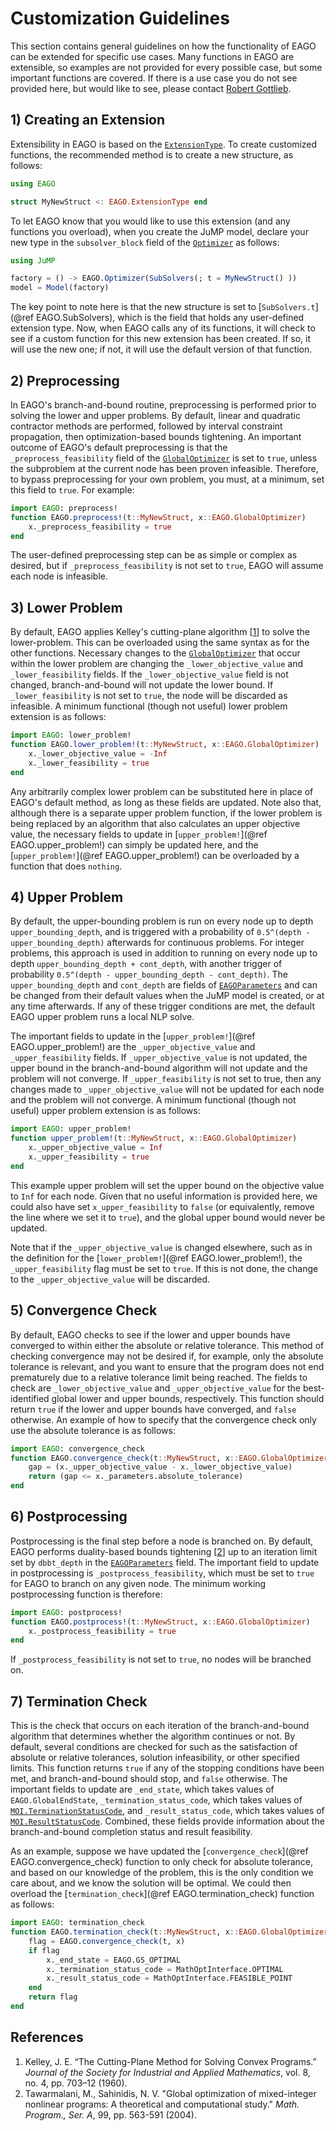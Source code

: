 # Customization Guidelines

This section contains general guidelines on how the functionality of EAGO can be extended for specific use cases. Many functions in EAGO are extensible, so examples are not provided for every possible case, but some important functions are covered. If there is a use case you do not see provided here, but would like to see, please contact [Robert Gottlieb](https://psor.uconn.edu/person/robert-gottlieb/).

## 1) Creating an Extension

Extensibility in EAGO is based on the [`ExtensionType`](@ref). To create customized functions, the recommended method is to create a new structure, as follows:

```julia
using EAGO

struct MyNewStruct <: EAGO.ExtensionType end
```

To let EAGO know that you would like to use this extension (and any functions you overload), when you create the JuMP model, declare your new type in the `subsolver_block` field of the [`Optimizer`](@ref) as follows:

```julia
using JuMP

factory = () -> EAGO.Optimizer(SubSolvers(; t = MyNewStruct() ))
model = Model(factory)
```

The key point to note here is that the new structure is set to [`SubSolvers.t`](@ref EAGO.SubSolvers), which is the field that holds any user-defined extension type. Now, when EAGO calls any of its functions, it will check to see if a custom function for this new extension has been created. If so, it will use the new one; if not, it will use the default version of that function.

## 2) Preprocessing

In EAGO's branch-and-bound routine, preprocessing is performed prior to solving the lower and upper problems. By default, linear and quadratic contractor methods are performed, followed by interval constraint propagation, then optimization-based bounds tightening. An important outcome of EAGO's default preprocessing is that the `_preprocess_feasibility` field of the [`GlobalOptimizer`](@ref) is set to `true`, unless the subproblem at the current node has been proven infeasible. Therefore, to bypass preprocessing for your own problem, you must, at a minimum, set this field to `true`. For example:

```julia
import EAGO: preprocess!
function EAGO.preprocess!(t::MyNewStruct, x::EAGO.GlobalOptimizer)
    x._preprocess_feasibility = true
end
```

The user-defined preprocessing step can be as simple or complex as desired, but if `_preprocess_feasibility` is not set to `true`, EAGO will assume each node is infeasible.

## 3) Lower Problem

By default, EAGO applies Kelley's cutting-plane algorithm [[1](#References)] to solve the lower-problem. This can be overloaded using the same syntax as for the other functions. Necessary changes to the [`GlobalOptimizer`](@ref) that occur within the lower problem are changing the `_lower_objective_value` and `_lower_feasibility` fields. If the `_lower_objective_value` field is not changed, branch-and-bound will not update the lower bound. If `_lower_feasibility` is not set to `true`, the node will be discarded as infeasible. A minimum functional (though not useful) lower problem extension is as follows:

```julia
import EAGO: lower_problem!
function EAGO.lower_problem!(t::MyNewStruct, x::EAGO.GlobalOptimizer)
    x._lower_objective_value = -Inf
    x._lower_feasibility = true
end
```

Any arbitrarily complex lower problem can be substituted here in place of EAGO's default method, as long as these fields are updated. Note also that, although there is a separate upper problem function, if the lower problem is being replaced by an algorithm that also calculates an upper objective value, the necessary fields to update in [`upper_problem!`](@ref EAGO.upper_problem!) can simply be updated here, and the [`upper_problem!`](@ref EAGO.upper_problem!) can be overloaded by a function that does `nothing`.

## 4) Upper Problem

By default, the upper-bounding problem is run on every node up to depth `upper_bounding_depth`, and is triggered with a probability of `0.5^(depth - upper_bounding_depth)` afterwards for continuous problems. For integer problems, this approach is used in addition to running on every node up to depth `upper_bounding_depth + cont_depth`, with another trigger of probability `0.5^(depth - upper_bounding_depth - cont_depth)`. The `upper_bounding_depth` and `cont_depth` are fields of [`EAGOParameters`](@ref) and can be changed from their default values when the JuMP model is created, or at any time afterwards. If any of these trigger conditions are met, the default EAGO upper problem runs a local NLP solve. 

The important fields to update in the [`upper_problem!`](@ref EAGO.upper_problem!) are the `_upper_objective_value` and `_upper_feasibility` fields. If `_upper_objective_value` is not updated, the upper bound in the branch-and-bound algorithm will not update and the problem will not converge. If `_upper_feasibility` is not set to true, then any changes made to `_upper_objective_value` will not be updated for each node and the problem will not converge. A minimum functional (though not useful) upper problem extension is as follows:

```julia
import EAGO: upper_problem!
function upper_problem!(t::MyNewStruct, x::EAGO.GlobalOptimizer)
    x._upper_objective_value = Inf
    x._upper_feasibility = true
end
```

This example upper problem will set the upper bound on the objective value to `Inf` for each node. Given that no useful information is provided here, we could also have set `x_upper_feasibility` to `false` (or equivalently, remove the line where we set it to `true`), and the global upper bound would never be updated.

Note that if the `_upper_objective_value` is changed elsewhere, such as in the definition for the [`lower_problem!`](@ref EAGO.lower_problem!), the `_upper_feasibility` flag must be set to `true`. If this is not done, the change to the `_upper_objective_value` will be discarded.

## 5) Convergence Check

By default, EAGO checks to see if the lower and upper bounds have converged to within either the absolute or relative tolerance. This method of checking convergence may not be desired if, for example, only the absolute tolerance is relevant, and you want to ensure that the program does not end prematurely due to a relative tolerance limit being reached. The fields to check are `_lower_objective_value` and `_upper_objective_value` for the best-identified global lower and upper bounds, respectively. This function should return `true` if the lower and upper bounds have converged, and `false` otherwise. An example of how to specify that the convergence check only use the absolute tolerance is as follows:

```julia
import EAGO: convergence_check
function EAGO.convergence_check(t::MyNewStruct, x::EAGO.GlobalOptimizer)
    gap = (x._upper_objective_value - x._lower_objective_value)
    return (gap <= x._parameters.absolute_tolerance)
end
```

## 6) Postprocessing

Postprocessing is the final step before a node is branched on. By default, EAGO performs duality-based bounds tightening [[2](#References)] up to an iteration limit set by `dbbt_depth` in the [`EAGOParameters`](@ref) field. The important field to update in postprocessing is `_postprocess_feasibility`, which must be set to `true` for EAGO to branch on any given node. The minimum working postprocessing function is therefore:

```julia
import EAGO: postprocess!
function EAGO.postprocess!(t::MyNewStruct, x::EAGO.GlobalOptimizer)
    x._postprocess_feasibility = true
end
```

If `_postprocess_feasibility` is not set to `true`, no nodes will be branched on.

## 7) Termination Check

This is the check that occurs on each iteration of the branch-and-bound algorithm that determines whether the algorithm continues or not. By default, several conditions are checked for such as the satisfaction of absolute or relative tolerances, solution infeasibility, or other specified limits. This function returns `true` if any of the stopping conditions have been met, and  branch-and-bound should stop, and `false` otherwise. The important fields to update are `_end_state`, which takes values of `EAGO.GlobalEndState`, `_termination_status_code`, which takes values of [`MOI.TerminationStatusCode`](https://jump.dev/MathOptInterface.jl/stable/reference/models/#MathOptInterface.TerminationStatusCode), and `_result_status_code`, which takes values of [`MOI.ResultStatusCode`](https://jump.dev/MathOptInterface.jl/stable/reference/models/#MathOptInterface.ResultStatusCode). Combined, these fields provide information about the branch-and-bound completion status and result feasibility. 

As an example, suppose we have updated the [`convergence_check`](@ref EAGO.convergence_check) function to only check for absolute tolerance, and based on our knowledge of the problem, this is the only condition we care about, and we know the solution will be optimal. We could then overload the [`termination_check`](@ref EAGO.termination_check) function as follows:

```julia
import EAGO: termination_check
function EAGO.termination_check(t::MyNewStruct, x::EAGO.GlobalOptimizer)
    flag = EAGO.convergence_check(t, x)
    if flag
        x._end_state = EAGO.GS_OPTIMAL
        x._termination_status_code = MathOptInterface.OPTIMAL
        x._result_status_code = MathOptInterface.FEASIBLE_POINT
    end
    return flag
end
```

## References

1. Kelley, J. E. “The Cutting-Plane Method for Solving Convex Programs.” *Journal of the Society for Industrial and Applied Mathematics*, vol. 8, no. 4, pp. 703–12 (1960). 
2. Tawarmalani, M., Sahinidis, N. V. "Global optimization of mixed-integer nonlinear programs: A theoretical and computational study." *Math. Program., Ser. A*, 99, pp. 563-591 (2004).
